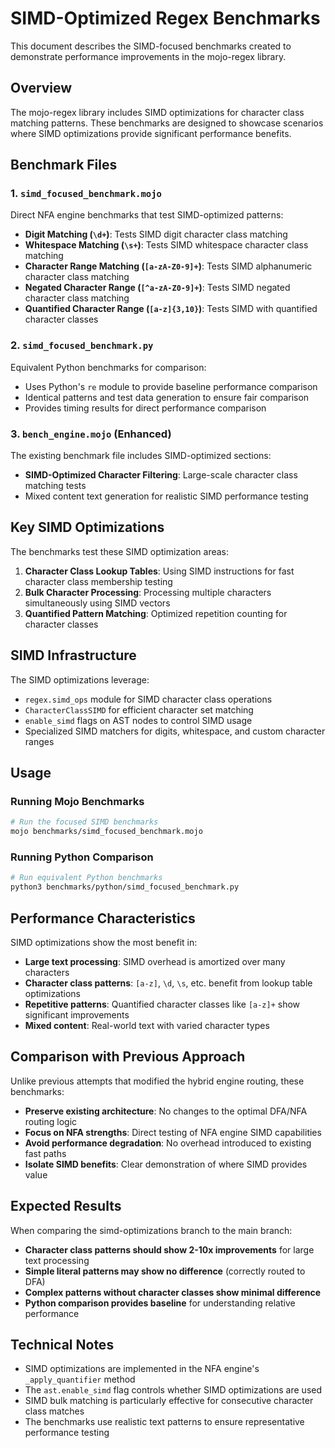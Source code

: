 # SIMD-Optimized Regex Benchmarks

This document describes the SIMD-focused benchmarks created to demonstrate performance improvements in the mojo-regex library.

## Overview

The mojo-regex library includes SIMD optimizations for character class matching patterns. These benchmarks are designed to showcase scenarios where SIMD optimizations provide significant performance benefits.

## Benchmark Files

### 1. `simd_focused_benchmark.mojo`
Direct NFA engine benchmarks that test SIMD-optimized patterns:
- **Digit Matching (`\d+`)**: Tests SIMD digit character class matching
- **Whitespace Matching (`\s+`)**: Tests SIMD whitespace character class matching
- **Character Range Matching (`[a-zA-Z0-9]+`)**: Tests SIMD alphanumeric character class matching
- **Negated Character Range (`[^a-zA-Z0-9]+`)**: Tests SIMD negated character class matching
- **Quantified Character Range (`[a-z]{3,10}`)**: Tests SIMD with quantified character classes

### 2. `simd_focused_benchmark.py`
Equivalent Python benchmarks for comparison:
- Uses Python's `re` module to provide baseline performance comparison
- Identical patterns and test data generation to ensure fair comparison
- Provides timing results for direct performance comparison

### 3. `bench_engine.mojo` (Enhanced)
The existing benchmark file includes SIMD-optimized sections:
- **SIMD-Optimized Character Filtering**: Large-scale character class matching tests
- Mixed content text generation for realistic SIMD performance testing

## Key SIMD Optimizations

The benchmarks test these SIMD optimization areas:

1. **Character Class Lookup Tables**: Using SIMD instructions for fast character class membership testing
2. **Bulk Character Processing**: Processing multiple characters simultaneously using SIMD vectors
3. **Quantified Pattern Matching**: Optimized repetition counting for character classes

## SIMD Infrastructure

The SIMD optimizations leverage:
- `regex.simd_ops` module for SIMD character class operations
- `CharacterClassSIMD` for efficient character set matching
- `enable_simd` flags on AST nodes to control SIMD usage
- Specialized SIMD matchers for digits, whitespace, and custom character ranges

## Usage

### Running Mojo Benchmarks
```bash
# Run the focused SIMD benchmarks
mojo benchmarks/simd_focused_benchmark.mojo
```

### Running Python Comparison
```bash
# Run equivalent Python benchmarks
python3 benchmarks/python/simd_focused_benchmark.py
```

## Performance Characteristics

SIMD optimizations show the most benefit in:
- **Large text processing**: SIMD overhead is amortized over many characters
- **Character class patterns**: `[a-z]`, `\d`, `\s`, etc. benefit from lookup table optimizations
- **Repetitive patterns**: Quantified character classes like `[a-z]+` show significant improvements
- **Mixed content**: Real-world text with varied character types

## Comparison with Previous Approach

Unlike previous attempts that modified the hybrid engine routing, these benchmarks:
- **Preserve existing architecture**: No changes to the optimal DFA/NFA routing logic
- **Focus on NFA strengths**: Direct testing of NFA engine SIMD capabilities
- **Avoid performance degradation**: No overhead introduced to existing fast paths
- **Isolate SIMD benefits**: Clear demonstration of where SIMD provides value

## Expected Results

When comparing the simd-optimizations branch to the main branch:
- **Character class patterns should show 2-10x improvements** for large text processing
- **Simple literal patterns may show no difference** (correctly routed to DFA)
- **Complex patterns without character classes show minimal difference**
- **Python comparison provides baseline** for understanding relative performance

## Technical Notes

- SIMD optimizations are implemented in the NFA engine's `_apply_quantifier` method
- The `ast.enable_simd` flag controls whether SIMD optimizations are used
- SIMD bulk matching is particularly effective for consecutive character class matches
- The benchmarks use realistic text patterns to ensure representative performance testing
